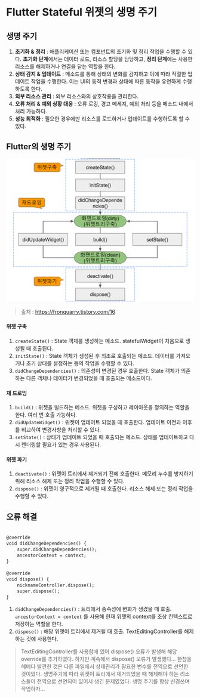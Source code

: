 # Flutter Stateful 위젯의 생명 주기

## 생명 주기
1. **초기화 & 정리** : 애플리케이션 또는 컴포넌트의 초기화 및 정리 작업을 수행할 수 있다. **초기화 단계**에서는 데이터 로드, 리소스 할당을 담당하고, **정리 단계**에는 사용한 리소스를 해제하거나 연결을 닫는 역할을 한다.   
2. **상태 감지 & 업데이트** : 메소드를 통해 상태의 변화를 감지하고 이에 따라 적절한 업데이트 작업을 수행한다. 이는 UI의 동적 변경과 상태에 따른 동작을 유연하게 수행하도록 한다.   
3. **외부 리소스 관리** : 외부 리소스와의 상호작용을 관리한다. 
4. **오류 처리 & 예외 상황 대응** : 오류 로깅, 경고 메세지, 예외 처리 등을 메소드 내에서 처리 가능하다.
5. **성능 최적화** : 필요한 경우에만 리소스를 로드하거나 업데이트를 수행하도록 할 수 있다.

## Flutter의 생명 주기
![Flutterlifecycle Img](img/flutter_lifecycle.png)
>  출처 : https://fronquarry.tistory.com/16

#### 위젯 구축
1. `createState()` : State 객체를 생성하는 메소드. statefulWidget이 처음으로 생성될 때 호출된다.
2. `initState()` : State 객체가 생성된 후 최초로 호출되는 메소드. 데이터를 가져오거나 초기 상태를 설정하는 등의 작업을 수행할 수 있다.
3. `didChangeDependencies()` : 의존성이 변경된 경우 호출한다. State 객체가 의존하는 다른 객체나 데이터가 변경되었을 때 호출되는 메소드이다.  

#### 재 드로잉 
1. `build()` : 위젯을 빌드하는 메소드. 위젯을 구성하고 레이아웃을 정의하는 역할을 한다. 여러 번 호출 가능하다.
2. `didUpdateWidget()` : 위젯이 업데이트 되었을 때 호출한다. 업데이트 이전과 이후를 비교하여 변경사항을 처리할 수 있다.
3. `setState()` : 상태가 업데이트 되었을 때 호출되는 메소드. 상태를 업데이트하고 다시 렌더링할 필요가 있는 경우 사용된다.

#### 위젯 파기
1. `deactivate()` : 위젯이 트리에서 제거되기 전에 호출한다. 메모리 누수를 방지하기 위해 리소스 해제 또는 정리 작업을 수행할 수 있다.
2. `dispose()` : 위젯이 영구적으로 제거될 때 호출한다. 리소스 해제 또는 정리 작업을 수행할 수 있다. 

## 오류 해결
```

@override
void didChangeDependencies() {
    super.didChangeDependencies();
    ancestorContext = context; 
}

@override
void dispose() {
    nicknameController.dispose();
    super.dispose();
}

```
1. `didChangeDependencies()` : 트리에서 종속성에 변화가 생겼을 때 호출. `ancestorContext = context` 를 사용해 현재 위젯의 context를 조상 컨텍스트로 저장하는 역할을 한다.
2. `dispose()` : 해당 위젯이 트리에서 제거될 때 호출. TextEditingController를 해제하는 것에 사용한다.   

>  TextEditingController를 사용함에 있어 dispose() 오류가 발생해 해당 override를 추가하였다. 하지만 계속해서 dispose() 오류가 발생했다... 한참을 헤메다 발견한 것은 다른 파일에서 상태관리가 필요한 변수를 전역으로 선언한 것이었다. 생명주기에 따라 위젯이 트리에서 제거되었을 때 해제해야 하는 리소스들이 전역으로 선언되어 있어서 생긴 문제였었다. 생명 주기를 항상 신경쓰며 작업하자...